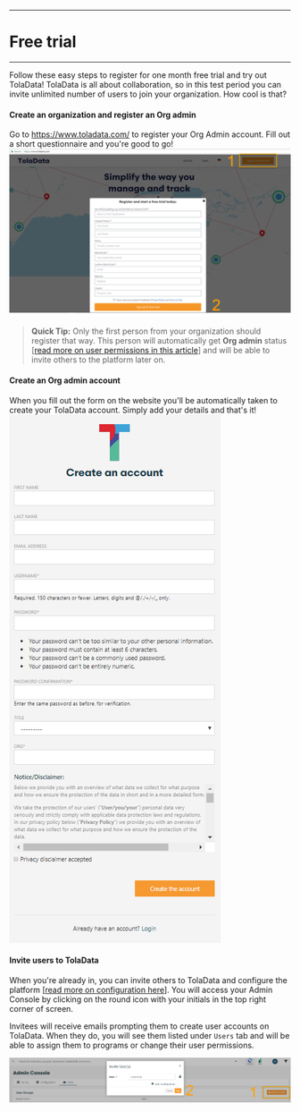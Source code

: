 ****
# Free trial
---

Follow these easy steps to register for one month free trial and try out TolaData! TolaData is all about collaboration, so in this test period you can invite unlimited number of users to join your organization. How cool is that?

#### Create an organization and register an Org admin
Go to https://www.toladata.com/ to register your Org Admin account. Fill out a short questionnaire and you're good to go! 
![](/assets/sign_up.PNG)

> **Quick Tip:** 
Only the first person from your organization should register that way. This person will automatically get **Org admin** status [[read more on user permissions in this article](https://help.toladata.com/en/admin-console/users.html)] and will be able to invite others to the platform later on.

#### Create an Org admin account
When you fill out the form on the website you'll be automatically taken to create your TolaData account. Simply add your details and that's it!
![](/assets/register.PNG)


#### Invite users to TolaData
When you're already in, you can invite others to TolaData and configure the platform [[read more on configuration here](https://help.toladata.com/en/admin-console/configuration.html)]. You will access your Admin Console by clicking on the round icon with your initials in the top right corner of screen.

Invitees will receive emails prompting them to create user accounts on TolaData. When they do, you will see them listed under `Users` tab and will be able to assign them to programs or change their user permissions.

![](/assets/invite_trial.PNG)

